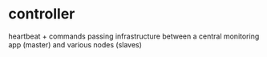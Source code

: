 # controller
heartbeat + commands passing infrastructure between a central monitoring app (master) and various nodes (slaves)
